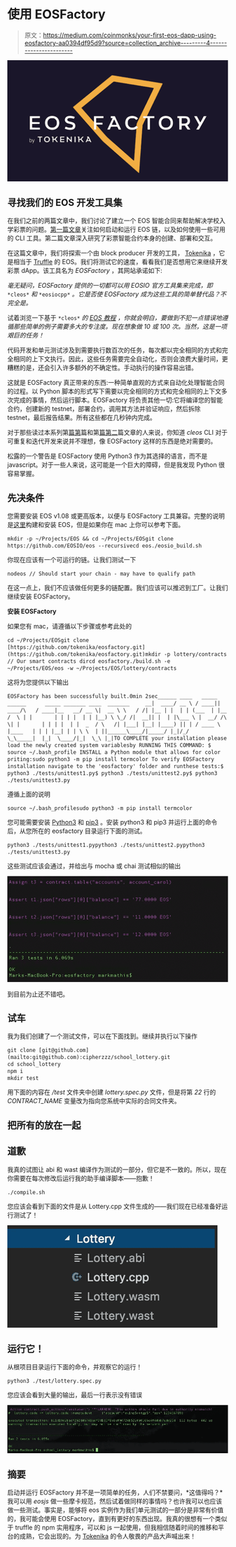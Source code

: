 # 使用 EOSFactory

> 原文：<https://medium.com/coinmonks/your-first-eos-dapp-using-eosfactory-aa0394df95d9?source=collection_archive---------4----------------------->

![](img/a07fe0ffce8c8555b1535a672ea610be.png)

## 寻找我们的 EOS 开发工具集

在我们之前的两篇文章中，我们讨论了建立一个 EOS 智能合同来帮助解决学校入学彩票的问题。[第一篇文章](/coinmonks/your-first-eos-dapp-the-setup-dde55d3dcfb7)关注如何启动和运行 EOS 链，以及如何使用一些可用的 CLI 工具。第二篇文章深入研究了彩票智能合约本身的创建、部署和交互。

在这篇文章中，我们将探索一个由 block producer 开发的工具， [Tokenika](https://tokenika.io/) ，它是相当于 [Truffle](https://truffleframework.com/) 的 EOS。我们将测试它的速度，看看我们是否想用它来继续开发彩票 dApp。该工具名为 *EOSFactory* ，其网站承诺如下:

*毫无疑问，EOSFactory 提供的一切都可以用 EOSIO 官方工具集来完成，即* `*cleos*` *和* `*eosiocpp*` *。它是否使 EOSFactory 成为这些工具的简单替代品？不完全是。*

试着浏览一下基于 `*cleos*` *的* [*EOS 教程*](https://github.com/EOSIO/eos/wiki/Tutorial-eosio-token-Contract) *，你就会明白，要做到不犯一点错误地遵循那些简单的例子需要多大的专注度。现在想象做 10 或 100 次。当然，这是一项艰巨的任务！*

代码开发和单元测试涉及到需要执行数百次的任务，每次都以完全相同的方式和完全相同的上下文执行。因此，这些任务需要完全自动化，否则会浪费大量时间，更糟糕的是，还会引入许多额外的不确定性。手动执行的操作容易出错。

这就是 EOSFactory 真正带来的东西:一种简单直观的方式来自动化处理智能合同的过程。以 Python 脚本的形式写下需要以完全相同的方式和完全相同的上下文多次完成的事情，然后运行脚本。EOSFactory 将负责其他一切:它将编译您的智能合约，创建新的 testnet，部署合约，调用其方法并验证响应，然后拆除 testnet，最后报告结果。所有这些都在几秒钟内完成。

对于那些读过本系列第[篇第](/coinmonks/your-first-eos-dapp-the-setup-dde55d3dcfb7)篇和第[篇第二](/coinmonks/your-first-eos-dapp-the-contract-ce793f43d852)篇文章的人来说，你知道 *cleos* CLI 对于可重复和迭代开发来说并不理想，像 EOSFactory 这样的东西是绝对需要的。

松露的一个警告是 EOSFactory 使用 Python3 作为其选择的语言，而不是 javascript。对于一些人来说，这可能是一个巨大的障碍，但是我发现 Python 很容易掌握。

## 先决条件

您需要安装 EOS v1.08 或更高版本，以便与 EOSFactory 工具兼容。完整的说明是[这里](https://developers.eos.io/eosio-nodeos/docs/getting-the-code)构建和安装 EOS，但是如果你在 mac 上你可以参考下面。

```
mkdir -p ~/Projects/EOS && cd ~/Projects/EOSgit clone https://github.com/EOSIO/eos --recursivecd eos./eosio_build.sh
```

你现在应该有一个可运行的链。让我们测试一下

```
nodeos // Should start your chain - may have to qualify path
```

在这一点上，我们不应该做任何更多的链配置。我们应该可以推迟到工厂。让我们继续安装 EOSFactory。

**安装 EOSFactory**

如果您有 mac，请遵循以下步骤或参考此处的

```
cd ~/Projects/EOSgit clone [https://github.com/tokenika/eosfactory.git](https://github.com/tokenika/eosfactory.git)mkdir -p lottery/contracts // Our smart contracts dircd eosfactory./build.sh -e ~/Projects/EOS/eos -w ~/Projects/EOS/lottery/contracts
```

这将为您提供以下输出

```
EOSFactory has been successfully built.0min 2sec______ ____   _____  ______      _____ _______ ____  _______     __|  ____/ __ \ / ____||  ____/\   / ____|__   __/ __ \|  __ \ \   / /| |__ | |  | | (___  | |__ /  \ | |       | | | |  | | |__) \ \_/ /|  __|| |  | |\___ \ |  __/ /\ \| |       | | | |  | |  _  / \   /| |___| |__| |____) || | / ____ \ |____   | | | |__| | | \ \  | ||______\____/|_____/ |_|/_/    \_\_____|  |_|  \____/|_|  \_\ |_|TO COMPLETE your installation please load the newly created system variablesby RUNNING THIS COMMAND: $ source ~/.bash_profile INSTALL a Python module that allows for color priting:sudo python3 -m pip install termcolor To verify EOSFactory installation navigate to the 'eosfactory' folder and runthese tests:$ python3 ./tests/unittest1.py$ python3 ./tests/unittest2.py$ python3 ./tests/unittest3.py
```

遵循上面的说明

```
source ~/.bash_profilesudo python3 -m pip install termcolor
```

您可能需要安装 [Python3](https://wsvincent.com/install-python3-mac/) 和 [pip3](https://itsevans.com/install-pip-osx/) 。安装 python3 和 pip3 并运行上面的命令后，从您所在的 eosfactory 目录运行下面的测试。

```
python3 ./tests/unittest1.pypython3 ./tests/unittest2.pypython3 ./tests/unittest3.py
```

这些测试应该会通过，并给出与 mocha 或 chai 测试相似的输出

![](img/782dcae1d16a115ceb6318d2e49a101b.png)

到目前为止还不错吧。

## 试车

我为我们创建了一个测试文件，可以在下面找到。继续并执行以下操作

```
git clone [git@github.com](mailto:git@github.com):cipherzzz/school_lottery.git
cd school_lottery
npm i
mkdir test
```

用下面的内容在 */test* 文件夹中创建 *lottery.spec.py* 文件，但是将第 *22* 行的 *CONTRACT_NAME* 变量改为指向您系统中实际的合同文件夹。

## 把所有的放在一起

## 道歉

我真的试图让 abi 和 wast 编译作为测试的一部分，但它是不一致的。所以，现在你需要在每次修改后运行我的助手编译脚本——抱歉！

```
./compile.sh
```

您应该会看到下面的文件是从 Lottery.cpp 文件生成的——我们现在已经准备好运行测试了！

![](img/8eae2d97057ed38f932ade673e28766f.png)

## 运行它！

从根项目目录运行下面的命令，并观察它的运行！

```
python3 ./test/lottery.spec.py
```

您应该会看到大量的输出，最后一行表示没有错误

![](img/6e5457b40754620680cfa58564d1e063.png)

## 摘要

启动并运行 EOSFactory 并不是一项简单的任务，人们不禁要问，*这值得吗？*我可以用 *eosjs* 做一些摩卡规范，然后试着做同样的事情吗？也许我可以也应该做一些测试。事实是，能够将 eos 实例作为我们单元测试的一部分是非常有价值的，我可能会使用 EOSFactory，直到有更好的东西出现。我真的很想有一个类似于 truffle 的 npm 实用程序，可以和 js 一起使用，但我相信随着时间的推移和平台的成熟，它会出现的。为 [Tokenika](https://medium.com/u/6874f45b41e1?source=post_page-----aa0394df95d9--------------------------------) 的令人敬畏的产品大声喊出来！
